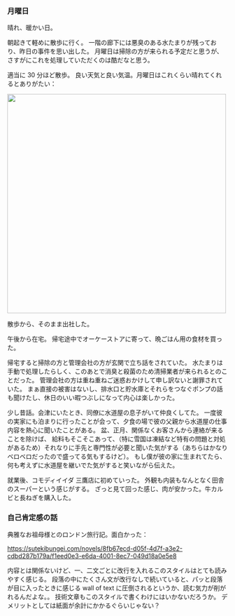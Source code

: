 ### 月曜日

晴れ、暖かい日。

朝起きて軽めに散歩に行く。
一階の廊下には悪臭のある水たまりが残っており、昨日の事件を思い出した。
月曜日は掃除の方が来られる予定だと思うが、さすがにこれを処理していただくのは酷だなと思う。

適当に 30 分ほど散歩。
良い天気と良い気温。月曜日はこれくらい晴れてくれるとありがたい：

<img src="https://i.imgur.com/AN2zs5d.jpg" width="500">

散歩から、そのまま出社した。

午後から在宅。
帰宅途中でオーケーストアに寄って、晩ごはん用の食材を買った。

帰宅すると掃除の方と管理会社の方が玄関で立ち話をされていた。
水たまりは手動で処理したらしく、このあとで消臭と殺菌のため清掃業者が来られるとのことだった。
管理会社の方は重ね重ねご迷惑おかけして申し訳ないと謝罪されていた。
まぁ直接の被害はないし、排水口と貯水庫とそれらをつなぐポンプの話も聞けたし、休日のいい暇つぶしになって内心は楽しかった。

少し昔話。会津にいたとき、同僚に水道屋の息子がいて仲良くしてた。
一度彼の実家にも泊まりに行ったことが会って、夕食の場で彼の父親から水道屋の仕事内容を熱心に聞いたことがある。
盆、正月、関係なくお客さんから連絡が来ることを除けば、
給料もそこそこあって、（特に雪国は凍結など特有の問題と対処があるため）それなりに手先と専門性が必要と聞いた気がする（あちらはかなりベロベロだったので盛ってる気もするけど）。
もし僕が彼の家に生まれてたら、何も考えずに水道屋を継いでた気がすると笑いながら伝えた。

就業後、コモディイイダ 三鷹店に初めていった。
外観も内装もなんとなく田舎のスーパーという感じがする。
ざっと見て回った感じ、肉が安かった。牛カルビと長ねぎを購入した。

### 自己肯定感の話

典雅なお祖母様とのロンドン旅行記。面白かった：

https://sutekibungei.com/novels/8fb67ecd-d05f-4d7f-a3e2-cdbd287b179a/f1eed0e3-e6da-4001-8ec7-049d18a0e5e8

内容とは関係ないけど、一、二文ごとに改行を入れるこのスタイルはとても読みやすく感じる。
段落の中にたくさん文が改行なしで続いていると、パッと段落が目に入ったときに感じる
wall of text に圧倒されるというか、読む気力が削がれるんだよな。。
技術文章もこのスタイルで書くわけにはいかないだろうか。
デメリットとしては紙面が余計にかかるぐらいじゃない？